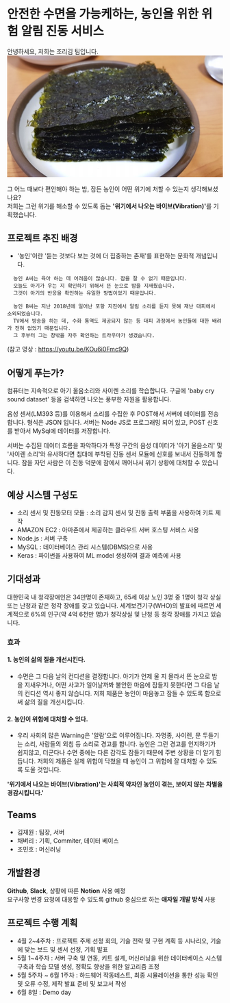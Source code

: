 # 안전한 수면을 가능케하는, 농인을 위한 위험 알림 진동 서비스

  안녕하세요, 저희는 조리김 팀입니다. ![조리김](./조리김.jpg)

  그 어느 때보다 편안해야 하는 밤, 잠든 농인이 어떤 위기에 처할 수 있는지 생각해보셨나요?<br>
  저희는 그런 위기를 해소할 수 있도록 돕는 <b>'위기에서 나오는 바이브(Vibration)'</b>를 기획했습니다.



## 프로젝트 추진 배경
  
  * '농인'이란 '듣는 것보다 보는 것에 더 집중하는 존재'를 표현하는 문화적 개념입니다.
  
  <pre><code>  농인 A씨는 육아 하는 데 어려움이 많습니다. 잠을 잘 수 없기 때문입니다.
  오늘도 아기가 우는 지 확인하기 위해서 뜬 눈으로 밤을 지새웠습니다.
  그것이 아기의 반응을 확인하는 유일한 방법이었기 때문입니다.</code></pre>
  
  <pre><code>  농인 B씨는 지난 2018년에 일어난 포항 지진에서 알림 소리를 듣지 못해 재난 대피에서 소외되었습니다.
  TV에서 방송을 하는 데, 수화 통역도 제공되지 않는 등 대피 과정에서 농인들에 대한 배려가 전혀 없었기 때문입니다.
  그 후부터 그는 창밖을 자주 확인하는 트라우마가 생겼습니다.</code></pre>
  (참고 영상 : https://youtu.be/KOu6i0Fmc9Q)


## 어떻게 푸는가?

  컴퓨터는 지속적으로 아기 울음소리와 사이렌 소리를 학습합니다. 구글에 'baby cry sound dataset' 등을 검색하면 나오는 풍부한 자원을 활용합니다. 

  음성 센서(LM393 등)를 이용해서 소리를 수집한 후 POST해서 서버에 데이터를 전송합니다. 형식은 JSON 입니다. 서버는 Node JS로 프로그래밍 되어 있고, POST 신호를 받아서 MySql에 데이터를 저장합니다. 

  서버는 수집된 데이터 흐름을 파악하다가 특정 구간의 음성 데이터가 '아기 울음소리' 및 '사이렌 소리'와 유사하다면 침대에 부착된 진동 센서 모듈에 신호를 보내서 진동하게 합니다. 잠을 자던 사람은 이 진동 덕분에 잠에서 깨어나서 위기 상황에 대처할 수 있습니다. 

  
## 예상 시스템 구성도
  
  * 소리 센서 및 진동모터 모듈 : 소리 감지 센서 및 진동 출력 부품을 사용하여 키트 제작
  * AMAZON EC2 : 아마존에서 제공하는 클라우드 서버 호스팅 서비스 사용
  * Node.js : 서버 구축
  * MySQL : 데이터베이스 관리 시스템(DBMS)으로 사용
  * Keras : 파이썬을 사용하여 ML model 생성하여 결과 예측에 사용

 
## 기대성과
  
  대한민국 내 청각장애인은 34만명이 존재하고, 65세 이상 노인 3명 중 1명이 청각 상실 또는 난청과 같은 청각 장애를 갖고 있습니다. 세계보건기구(WHO)의 발표에 따르면 세계적으로 6%의 인구(약 4억 6천만 명)가 청각상실 및 난청 등 청각 장애를 가지고 있습니다.

  ### 효과

  #### 1. 농인의 삶의 질을 개선시킨다.
  * 수면은 그 다음 날의 컨디션을 결정합니다. 아기가 언제 울 지 몰라서 뜬 눈으로 밤을 지새우거나, 어떤 사고가 일어날까봐 불안한 마음에 잠들지 못한다면 그 다음 날의 컨디션 역시 좋지 않습니다. 저희 제품은 농인이 마음놓고 잠들 수 있도록 함으로써 삶의 질을 개선시킵니다.
  #### 2. 농인이 위험에 대처할 수 있다.
  * 우리 사회의 많은 Warning은 '알람'으로 이루어집니다. 자명종, 사이렌, 문 두들기는 소리, 사람들의 외침 등 소리로 경고를 합니다. 농인은 그런 경고를 인지하기가 쉽지않고, 더군다나 수면 중에는 다른 감각도 잠들기 때문에 주변 상황을 더 알기 힘듭니다. 저희의 제품은 실제 위험이 닥쳤을 때 농인이 그 위험에 잘 대처할 수 있도록 도울 것입니다.

  **'위기에서 나오는 바이브(Vibration)'는 사회적 약자인 농인이 겪는, 보이지 않는 차별을 경감시킵니다.'**
  
## Teams
  
  * 김재원 : 팀장, 서버
  * 채벼리 : 기획, Commiter, 데이터 베이스
  * 조민호 : 머신러닝


## 개발환경

  <b>Github</b>, <b>Slack</b>, 상황에 따른 <b>Notion</b> 사용 예정<br>
  요구사항 변경 요청에 대응할 수 있도록 github 중심으로 하는 <b>애자일 개발 방식</b> 사용

  
## 프로젝트 수행 계획

  * 4월 2~4주차 : 프로젝트 주제 선정 회의, 기술 전략 및 구현 계획 등 시나리오, 기술에 맞는 보드 및 센서 선정, 기획 발표
  * 5월 1~4주차 : 서버 구축 및 연동, 키트 설계, 머신러닝을 위한 데이터베이스 시스템 구축과 학습 모델 생성, 정확도 향상을 위한 알고리즘 조정
  * 5월 5주차 ~ 6월 1주차 : 하드웨어 작동테스트, 최종 시뮬레이션을 통한 성능 확인 및 오류 수정, 제작 발표 준비 및 보고서 작성
  * 6월 8일 : Demo day
